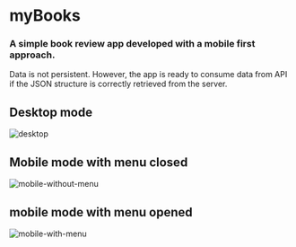 # myBooks
### A simple book review app developed with a mobile first approach.

Data is not persistent. However, the app is ready to consume data from API if the JSON structure is correctly retrieved from the server.

## Desktop mode
![desktop](http://imgur.com/jFmrMfc)

## Mobile mode with menu closed
![mobile-without-menu](http://imgur.com/LO0CGGs)

## mobile mode with menu opened
![mobile-with-menu](http://imgur.com/umXJ4z3)
